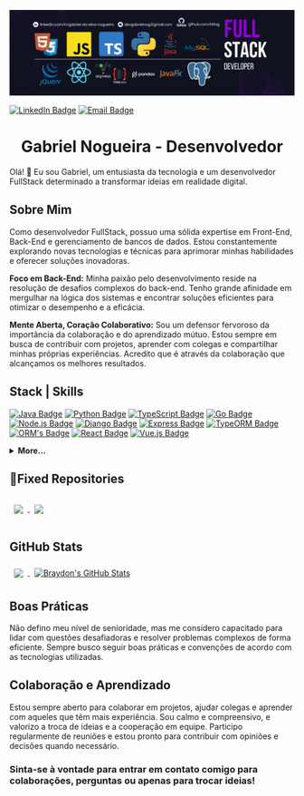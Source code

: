 [![Gabriel's GitHub Banner](./BannerGitHub.png)](https://www.linkedin.com/in/gabriel-da-silva-nogueira/)

[![LinkedIn Badge](https://img.shields.io/badge/LinkedIn-Profile-informational?style=flat&logo=linkedin&logoColor=white&color=0D76A8)](https://www.linkedin.com/in/gabriel-da-silva-nogueira)
[![Email Badge](https://img.shields.io/badge/Email-devgabrielnog%40gmail.com-informational?style=flat&logo=gmail&logoColor=white&color=4285F4)](mailto:devgabrielnog@gmail.com)

<h1 align="center"><b>Gabriel Nogueira - Desenvolvedor</b></h1>
Olá! 👋 Eu sou Gabriel, um entusiasta da tecnologia e um desenvolvedor FullStack determinado a transformar ideias em realidade digital.

## Sobre Mim

Como desenvolvedor FullStack, possuo uma sólida expertise em Front-End, Back-End e gerenciamento de bancos de dados. Estou constantemente explorando novas tecnologias e técnicas para aprimorar minhas habilidades e oferecer soluções inovadoras.

**Foco em Back-End:** Minha paixão pelo desenvolvimento reside na resolução de desafios complexos do back-end. Tenho grande afinidade em mergulhar na lógica dos sistemas e encontrar soluções eficientes para otimizar o desempenho e a eficácia.

**Mente Aberta, Coração Colaborativo:** Sou um defensor fervoroso da importância da colaboração e do aprendizado mútuo. Estou sempre em busca de contribuir com projetos, aprender com colegas e compartilhar minhas próprias experiências. Acredito que é através da colaboração que alcançamos os melhores resultados.

## Stack | Skills

[![Java Badge](https://img.shields.io/badge/Java-Code-informational?style=flat&logo=java&logoColor=white&color=007396)](https://www.java.com/)
[![Python Badge](https://img.shields.io/badge/Python-Code-informational?style=flat&logo=python&logoColor=white&color=3776AB)](https://www.python.org/)
[![TypeScript Badge](https://img.shields.io/badge/TypeScript-Code-informational?style=flat&logo=typescript&logoColor=white&color=3178C6)](https://www.typescriptlang.org/)
[![Go Badge](https://img.shields.io/badge/Go-Code-informational?style=flat&logo=go&logoColor=white&color=00ADD8)](https://golang.org/)
[![Node.js Badge](https://img.shields.io/badge/Node.js-Code-informational?style=flat&logo=node.js&logoColor=white&color=339933)](https://nodejs.org/)
[![Django Badge](https://img.shields.io/badge/Django-Code-informational?style=flat&logo=django&logoColor=white&color=092E20)](https://www.djangoproject.com/)
[![Express Badge](https://img.shields.io/badge/Express-Code-informational?style=flat&logo=express&logoColor=white&color=000000)](https://expressjs.com/)
[![TypeORM Badge](https://img.shields.io/badge/TypeORM-Code-informational?style=flat&logo=typeorm&logoColor=white&color=E83524)](https://typeorm.io/)
[![ORM's Badge](https://img.shields.io/badge/ORM's-Code-informational?style=flat&logo=database&logoColor=white&color=008080)](https://en.wikipedia.org/wiki/Object-relational_mapping)
[![React Badge](https://img.shields.io/badge/React-Code-informational?style=flat&logo=react&logoColor=white&color=61DAFB)](https://reactjs.org/)
[![Vue.js Badge](https://img.shields.io/badge/Vue.js-Code-informational?style=flat&logo=vue.js&logoColor=white&color=4FC08D)](https://vuejs.org/)

<details>
<summary><b>More...</b></summary>

[![HTML Badge](https://img.shields.io/badge/HTML-Code-informational?style=flat&logo=html5&logoColor=white&color=E34F26)](https://developer.mozilla.org/en-US/docs/Web/HTML)
[![CSS Badge](https://img.shields.io/badge/CSS-Code-informational?style=flat&logo=css3&logoColor=white&color=1572B6)](https://developer.mozilla.org/en-US/docs/Web/CSS)
[![JavaScript Badge](https://img.shields.io/badge/JavaScript-Code-informational?style=flat&logo=javascript&logoColor=white&color=F7DF1E)](https://developer.mozilla.org/en-US/docs/Web/JavaScript)
[![jQuery Badge](https://img.shields.io/badge/jQuery-Code-informational?style=flat&logo=jquery&logoColor=white&color=0769AD)](https://jquery.com/)
[![MySQL Badge](https://img.shields.io/badge/MySQL-Code-informational?style=flat&logo=mysql&logoColor=white&color=4479A1)](https://www.mysql.com/)
[![MariaDB Badge](https://img.shields.io/badge/MariaDB-Code-informational?style=flat&logo=mariadb&logoColor=white&color=003545)](https://mariadb.org/)
[![PostgreSQL Badge](https://img.shields.io/badge/PostgreSQL-Code-informational?style=flat&logo=postgresql&logoColor=white&color=336791)](https://www.postgresql.org/)
[![MongoDB Badge](https://img.shields.io/badge/MongoDB-Code-informational?style=flat&logo=mongodb&logoColor=white&color=47A248)](https://www.mongodb.com/)
[![Git Badge](https://img.shields.io/badge/Git-Code-informational?style=flat&logo=git&logoColor=white&color=F05032)](https://git-scm.com/)
[![Docker Badge](https://img.shields.io/badge/Docker-Code-informational?style=flat&logo=docker&logoColor=white&color=2496ED)](https://www.docker.com/)
[![Pandas Badge](https://img.shields.io/badge/Pandas-Code-informational?style=flat&logo=pandas&logoColor=white&color=150458)](https://pandas.pydata.org/)
[![JavaFX Badge](https://img.shields.io/badge/JavaFX-Code-informational?style=flat&logo=java&logoColor=white&color=007396)](https://openjfx.io/)
</details>

<h2>📌Fixed Repositories</h2>

<a href="https://github.com/N0og/Marketplace_Imobiliario">
  <img align="center" style="margin:1rem 0.5rem" src="https://github-readme-stats.vercel.app/api/pin/?username=N0og&repo=Marketplace_Imobiliario&title_color=ffffff&text_color=c9cacc&icon_color=4AB197&bg_color=1A2B34" />
</a>

<a href="https://github.com/N0og/Painel_eSUS">
  <img align="center" style="margin:0.5rem" src="https://github-readme-stats.vercel.app/api/pin/?username=N0og&repo=Painel_eSUS&title_color=ffffff&text_color=c9cacc&icon_color=4AB197&bg_color=1A2B34" />
</a>

<h2>GitHub Stats</h2>

<a href="https://github.com/N0og">
  <img align="center" style="margin:0.5rem" src="https://github-readme-stats.vercel.app/api/top-langs/?username=N0og&hide=html,css&title_color=ffffff&text_color=c9cacc&icon_color=4AB197&bg_color=1A2B34" />
</a>

<a href="https://github.com/N0og">
  <img align="center" style="margin:0.5rem" src="https://github-readme-stats.vercel.app/api?username=N0og&show_icons=true&line_height=27&count_private=true&title_color=ffffff&text_color=c9cacc&icon_color=4AB097&bg_color=1A2B34" alt="Braydon's GitHub Stats" />
</a>


## Boas Práticas 
Não defino meu nível de senioridade, mas me considero capacitado para lidar com questões desafiadoras e resolver problemas complexos de forma eficiente. Sempre busco seguir boas práticas e convenções de acordo com as tecnologias utilizadas.

## Colaboração e Aprendizado

Estou sempre aberto para colaborar em projetos, ajudar colegas e aprender com aqueles que têm mais experiência. Sou calmo e compreensivo, e valorizo a troca de ideias e a cooperação em equipe. Participo regularmente de reuniões e estou pronto para contribuir com opiniões e decisões quando necessário.


<h3>Sinta-se à vontade para entrar em contato comigo para colaborações, perguntas ou apenas para trocar ideias!</h3>
